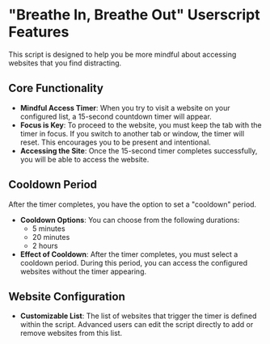 # "Breathe In, Breathe Out" Userscript Features

This script is designed to help you be more mindful about accessing websites that you find distracting.

## Core Functionality

*   **Mindful Access Timer**: When you try to visit a website on your configured list, a 15-second countdown timer will appear.
*   **Focus is Key**: To proceed to the website, you must keep the tab with the timer in focus. If you switch to another tab or window, the timer will reset. This encourages you to be present and intentional.
*   **Accessing the Site**: Once the 15-second timer completes successfully, you will be able to access the website.

## Cooldown Period

After the timer completes, you have the option to set a "cooldown" period.

*   **Cooldown Options**: You can choose from the following durations:
    *   5 minutes
    *   20 minutes
    *   2 hours
*   **Effect of Cooldown**: After the timer completes, you must select a cooldown period. During this period, you can access the configured websites without the timer appearing.

## Website Configuration

*   **Customizable List**: The list of websites that trigger the timer is defined within the script. Advanced users can edit the script directly to add or remove websites from this list.
